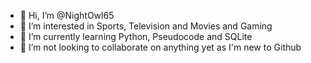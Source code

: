 - 👋 Hi, I’m @NightOwl65
- 👀 I’m interested in Sports, Television and Movies and Gaming
- 🌱 I’m currently learning Python, Pseudocode and SQLite
- 💞️ I’m not looking to collaborate on anything yet as I'm new to Github


<!---
NightOwl65/NightOwl65 is a ✨ special ✨ repository because its `README.md` (this file) appears on your GitHub profile.
You can click the Preview link to take a look at your changes.
--->

